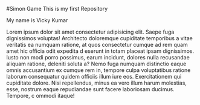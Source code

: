 #Simon Game
This is my first Repository
<p>My name is Vicky Kumar</p>
<p>Lorem ipsum dolor sit amet consectetur adipisicing elit. 
    Saepe fuga dignissimos voluptas! Architecto doloremque 
    cupiditate temporibus a vitae veritatis ea numquam ratione, at
     quos consectetur cumque ad rem quam amet hic officia odit expedita d
     eserunt in totam placeat ipsam dignissimos. Iusto non modi 
     porro possimus, earum incidunt, dolores nulla recusandae aliquam 
     ratione, deleniti soluta a? Nemo fuga numquam distinctio eaque 
     omnis accusantium ex cumque rem in, tempore culpa voluptatibus 
     ratione laborum consequatur quidem officiis illum iure eos. 
     Exercitationem qui cupiditate dolore. Nisi repellendus, minus
      ea vero illum harum molestias, esse, nostrum eaque 
      repudiandae sunt facere laboriosam ducimus. Tempore, c
      ommodi itaque!</p>
